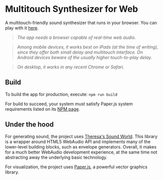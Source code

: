 # Multitouch Synthesizer for Web
A multitouch-friendly sound synthesizer that runs in your browser. You can play with it [here](http://touch-n-synth.dmitru.me/). 

> *The app needs a browser capable of real-time web audio.*

> *Among mobile devices, it works best on iPads (at the time of writing), since they offer both small delay and multitouch interface.*
> *On Android devices beware of the usually higher touch-to-play delay.*

> *On desktop, it works in any recent Chrome or Safari.*

## Build

To build the app for production, execute:
`npm run build`

For build to succeed, your  system must satisfy Paper.js system requirements listed on its [NPM page](https://www.npmjs.com/package/paper).

## Under the hood

For generating sound, the project uses [Theresa's Sound World](http://theresassoundworld.com/). This library is a wrapper around HTML5 WebAudio API and implements many of the lower-level building blocks, such as envelope generators. Overall, it makes for a much better WebAudio development experience, at the same time not abstracting away the underlying basic technology.

For visualization, the project uses [Paper.js](http://paperjs.org/), a powerful vector graphics library.
